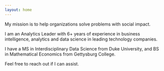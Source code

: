 ```yaml
---
layout: home
---
```


My mission is to help organizations solve problems with social impact.

I am an Analytics Leader with 6+ years of experience in business intelligence, analytics and data science in leading technology companies.

I have a MS in Interdisciplinary Data Science from Duke University, and BS in Mathematical Economics from Gettysburg College.

Feel free to reach out if I can assist.